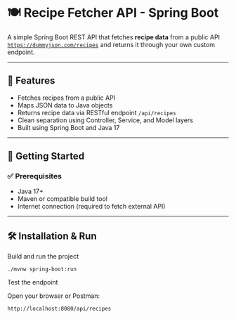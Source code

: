 # 🍽️ Recipe Fetcher API - Spring Boot

A simple Spring Boot REST API that fetches **recipe data** from a public API [`https://dummyjson.com/recipes`](https://dummyjson.com/recipes) and returns it through your own custom endpoint.

---

## 📌 Features

- Fetches recipes from a public API
- Maps JSON data to Java objects
- Returns recipe data via RESTful endpoint `/api/recipes`
- Clean separation using Controller, Service, and Model layers
- Built using Spring Boot and Java 17

---

## 🚀 Getting Started

### ✅ Prerequisites

- Java 17+
- Maven or compatible build tool
- Internet connection (required to fetch external API)

---

## 🛠️ Installation & Run

Build and run the project

```declarative
./mvnw spring-boot:run
```

Test the endpoint

Open your browser or Postman:

`http://localhost:8080/api/recipes`